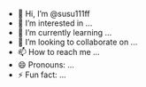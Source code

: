 - 👋 Hi, I’m @susu111ff
- 👀 I’m interested in ...
- 🌱 I’m currently learning ...
- 💞️ I’m looking to collaborate on ...
- 📫 How to reach me ...
- 😄 Pronouns: ...
- ⚡ Fun fact: ...

<!---
susu111ff/susu111ff is a ✨ special ✨ repository because its `README.md` (this file) appears on your GitHub profile.
You can click the Preview link to take a look at your changes.
--->
